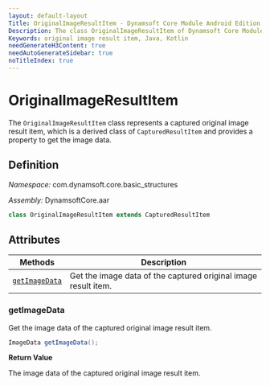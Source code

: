 ```yaml
---
layout: default-layout
Title: OriginalImageResultItem - Dynamsoft Core Module Android Edition API Reference
Description: The class OriginalImageResultItem of Dynamsoft Core Module represents a captured original image result item, which provides an property to get the image data.
Keywords: original image result item, Java, Kotlin
needGenerateH3Content: true
needAutoGenerateSidebar: true
noTitleIndex: true
---
```


# OriginalImageResultItem

The `OriginalImageResultItem` class represents a captured original image result item, which is a derived class of `CapturedResultItem` and provides a property to get the image data.

## Definition

*Namespace:* com.dynamsoft.core.basic_structures

*Assembly:* DynamsoftCore.aar

```java
class OriginalImageResultItem extends CapturedResultItem
```

## Attributes

| Methods | Description |
| ------- | ----------- |
| [`getImageData`](#getimagedata) | Get the image data of the captured original image result item. |

### getImageData

Get the image data of the captured original image result item.

```java
ImageData getImageData();
```

**Return Value**

The image data of the captured original image result item.
